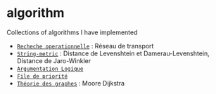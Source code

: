 # algorithm
Collections of algorithms I have implemented

- [`Recheche operationnelle`](https://github.com/heryfitiavana22/recherche_operationelle) : Réseau de transport
- [`String-metric`](https://github.com/heryfitiavana22/string-metric) : Distance de Levenshtein et Damerau-Levenshtein, Distance de Jaro-Winkler 
- [`Argumentation Logique`](https://github.com/heryfitiavana22/argumenation-logique)
- [`File de priorité`](https://github.com/heryfitiavana22/priority-queue)
- [`Théorie des graphes`](https://github.com/heryfitiavana22/graph-algo) : Moore Dijkstra
